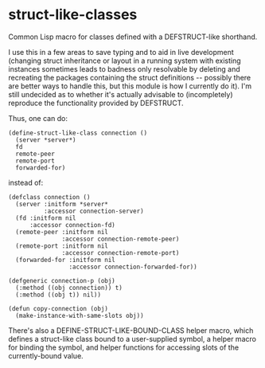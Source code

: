 struct-like-classes
===================

Common Lisp macro for classes defined with a DEFSTRUCT-like shorthand.

I use this in a few areas to save typing and to aid in live
development (changing struct inheritance or layout in a running system
with existing instances sometimes leads to badness only resolvable by
deleting and recreating the packages containing the struct definitions
-- possibly there are better ways to handle this, but this module is
how I currently do it).  I'm still undecided as to whether it's
actually advisable to (incompletely) reproduce the functionality
provided by DEFSTRUCT.

Thus, one can do:

```Common Lisp
(define-struct-like-class connection ()
  (server *server*)
  fd
  remote-peer
  remote-port
  forwarded-for)
```

instead of:


```Common lisp
(defclass connection ()
  (server :initform *server*
          :accessor connection-server)
  (fd :initform nil
      :accessor connection-fd)
  (remote-peer :initform nil
               :accessor connection-remote-peer)
  (remote-port :initform nil
               :accessor connection-remote-port)
  (forwarded-for :initform nil
                 :accessor connection-forwarded-for))

(defgeneric connection-p (obj)
  (:method ((obj connection)) t)
  (:method ((obj t)) nil))

(defun copy-connection (obj)
  (make-instance-with-same-slots obj))
```


There's also a DEFINE-STRUCT-LIKE-BOUND-CLASS helper macro, which
defines a struct-like class bound to a user-supplied symbol, a helper
macro for binding the symbol, and helper functions for accessing slots
of the currently-bound value.
